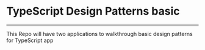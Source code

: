 # TypeScript Design Patterns basic

---
This Repo will have two applications to walkthrough basic design patterns for TypeScript app
